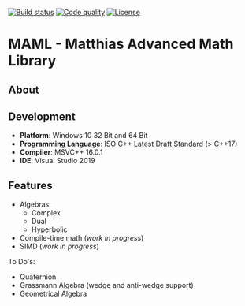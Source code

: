 [![Build status][s1]][av] [![Code quality][s2]][co] [![License][s3]][li]

[s1]: https://ci.appveyor.com/api/projects/status/8v9a0idnftj5s114?svg=true
[s2]: https://api.codacy.com/project/badge/Grade/52e6428f56114d57b4b3eb0c26ec02ed
[s3]: https://img.shields.io/badge/license-GPL%203.0-blue.svg

[av]: https://ci.appveyor.com/project/matt77hias/MAML
[co]: https://www.codacy.com/app/matt77hias/MAML?utm_source=github.com&amp;utm_medium=referral&amp;utm_content=matt77hias/MAML&amp;utm_campaign=Badge_Grade
[li]: https://raw.githubusercontent.com/matt77hias/MAML/master/LICENSE.txt

# MAML - Matthias Advanced Math Library

## About

## Development
* **Platform**: Windows 10 32 Bit and 64 Bit
* **Programming Language**: ISO C++ Latest Draft Standard (> C++17)
* **Compiler**: MSVC++ 16.0.1
* **IDE**: Visual Studio 2019

## Features

* Algebras:
  * Complex
  * Dual
  * Hyperbolic
* Compile-time math (*work in progress*)
* SIMD (*work in progress*)

To Do's:

* Quaternion
* Grassmann Algebra (wedge and anti-wedge support)
* Geometrical Algebra
